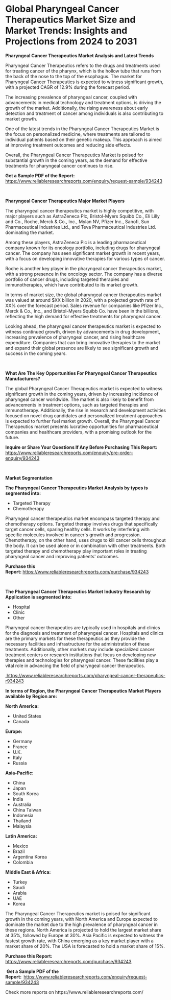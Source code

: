 <p><h1>Global Pharyngeal Cancer Therapeutics Market Size and Market Trends: Insights and Projections from 2024 to 2031</h1></p><p><strong>Pharyngeal Cancer Therapeutics Market Analysis and Latest Trends</strong></p>
<p><p>Pharyngeal Cancer Therapeutics refers to the drugs and treatments used for treating cancer of the pharynx, which is the hollow tube that runs from the back of the nose to the top of the esophagus. The market for Pharyngeal Cancer Therapeutics is expected to witness significant growth, with a projected CAGR of 12.9% during the forecast period.</p><p>The increasing prevalence of pharyngeal cancer, coupled with advancements in medical technology and treatment options, is driving the growth of the market. Additionally, the rising awareness about early detection and treatment of cancer among individuals is also contributing to market growth.</p><p>One of the latest trends in the Pharyngeal Cancer Therapeutics Market is the focus on personalized medicine, where treatments are tailored to individual patients based on their genetic makeup. This approach is aimed at improving treatment outcomes and reducing side effects.</p><p>Overall, the Pharyngeal Cancer Therapeutics Market is poised for substantial growth in the coming years, as the demand for effective treatments for pharyngeal cancer continues to rise.</p></p>
<p><strong>Get a Sample PDF of the Report:&nbsp;</strong> <a href="https://www.reliableresearchreports.com/enquiry/request-sample/934243">https://www.reliableresearchreports.com/enquiry/request-sample/934243</a></p>
<p>&nbsp;</p>
<p><strong>Pharyngeal Cancer Therapeutics Major Market Players</strong></p>
<p><p>The pharyngeal cancer therapeutics market is highly competitive, with major players such as AstraZeneca Plc, Bristol-Myers Squibb Co., Eli Lilly and Co., Roche, Merck & Co., Inc., Mylan NV, Pfizer Inc., Sanofi, Sun Pharmaceutical Industries Ltd., and Teva Pharmaceutical Industries Ltd. dominating the market.</p><p>Among these players, AstraZeneca Plc is a leading pharmaceutical company known for its oncology portfolio, including drugs for pharyngeal cancer. The company has seen significant market growth in recent years, with a focus on developing innovative therapies for various types of cancer.</p><p>Roche is another key player in the pharyngeal cancer therapeutics market, with a strong presence in the oncology sector. The company has a diverse portfolio of cancer drugs, including targeted therapies and immunotherapies, which have contributed to its market growth.</p><p>In terms of market size, the global pharyngeal cancer therapeutics market was valued at around $XX billion in 2020, with a projected growth rate of XX% over the forecast period. Sales revenue for companies like Pfizer Inc., Merck & Co., Inc., and Bristol-Myers Squibb Co. have been in the billions, reflecting the high demand for effective treatments for pharyngeal cancer.</p><p>Looking ahead, the pharyngeal cancer therapeutics market is expected to witness continued growth, driven by advancements in drug development, increasing prevalence of pharyngeal cancer, and rising healthcare expenditure. Companies that can bring innovative therapies to the market and expand their global presence are likely to see significant growth and success in the coming years.</p></p>
<p>&nbsp;</p>
<p><strong>What Are The Key Opportunities For Pharyngeal Cancer Therapeutics Manufacturers?</strong></p>
<p><p>The global Pharyngeal Cancer Therapeutics market is expected to witness significant growth in the coming years, driven by increasing incidence of pharyngeal cancer worldwide. The market is also likely to benefit from advancements in treatment options, such as targeted therapies and immunotherapy. Additionally, the rise in research and development activities focused on novel drug candidates and personalized treatment approaches is expected to further fuel market growth. Overall, the Pharyngeal Cancer Therapeutics market presents lucrative opportunities for pharmaceutical companies and healthcare providers, with a promising outlook for the future.</p></p>
<p><strong>Inquire or Share Your Questions If Any Before Purchasing This Report:</strong> <a href="https://www.reliableresearchreports.com/enquiry/pre-order-enquiry/934243">https://www.reliableresearchreports.com/enquiry/pre-order-enquiry/934243</a></p>
<p>&nbsp;</p>
<p><strong>Market Segmentation</strong></p>
<p><strong>The Pharyngeal Cancer Therapeutics Market Analysis by types is segmented into:</strong></p>
<p><ul><li>Targeted Therapy</li><li>Chemotherapy</li></ul></p>
<p><p>Pharyngeal cancer therapeutics market encompass targeted therapy and chemotherapy options. Targeted therapy involves drugs that specifically target cancer cells, sparing healthy cells. It works by interfering with specific molecules involved in cancer's growth and progression. Chemotherapy, on the other hand, uses drugs to kill cancer cells throughout the body. It can be used alone or in combination with other treatments. Both targeted therapy and chemotherapy play important roles in treating pharyngeal cancer and improving patients' outcomes.</p></p>
<p><strong>Purchase this Report:&nbsp;</strong><a href="https://www.reliableresearchreports.com/purchase/934243">https://www.reliableresearchreports.com/purchase/934243</a></p>
<p>&nbsp;</p>
<p><strong>The Pharyngeal Cancer Therapeutics Market Industry Research by Application is segmented into:</strong></p>
<p><ul><li>Hospital</li><li>Clinic</li><li>Other</li></ul></p>
<p><p>Pharyngeal cancer therapeutics are typically used in hospitals and clinics for the diagnosis and treatment of pharyngeal cancer. Hospitals and clinics are the primary markets for these therapeutics as they provide the necessary facilities and infrastructure for the administration of these treatments. Additionally, other markets may include specialized cancer treatment centers or research institutions that focus on developing new therapies and technologies for pharyngeal cancer. These facilities play a vital role in advancing the field of pharyngeal cancer therapeutics.</p></p>
<p><a href="https://www.reliableresearchreports.com/pharyngeal-cancer-therapeutics-r934243">&nbsp;https://www.reliableresearchreports.com/pharyngeal-cancer-therapeutics-r934243</a></p>
<p><strong>In terms of Region, the Pharyngeal Cancer Therapeutics Market Players available by Region are:</strong></p>
<p>
    <p> <strong> North America: </strong>
        <ul>
            <li>United States</li>
            <li>Canada</li>
        </ul>
        </p> 
    <p> <strong> Europe: </strong>
        <ul>
            <li>Germany</li>
            <li>France</li>
            <li>U.K.</li>
            <li>Italy</li>
            <li>Russia</li>
        </ul>
        </p> 
    <p> <strong> Asia-Pacific: </strong>
        <ul>
            <li>China</li>
            <li>Japan</li>
            <li>South Korea</li>
            <li>India</li>
            <li>Australia</li>
            <li>China Taiwan</li>
            <li>Indonesia</li>
            <li>Thailand</li>
            <li>Malaysia</li>
        </ul>
        </p> 
    <p> <strong> Latin America: </strong>
        <ul>
            <li>Mexico</li>
            <li>Brazil</li>
            <li>Argentina Korea</li>
            <li>Colombia</li>
        </ul>
        </p> 
    <p> <strong> Middle East & Africa: </strong>
        <ul>
            <li>Turkey</li>
            <li>Saudi</li>
            <li>Arabia</li>
            <li>UAE</li>
            <li>Korea</li>
        </ul>
    </p>
    </p>
<p><p>The Pharyngeal Cancer Therapeutics market is poised for significant growth in the coming years, with North America and Europe expected to dominate the market due to the high prevalence of pharyngeal cancer in these regions. North America is projected to hold the largest market share at 35%, followed by Europe at 30%. Asia Pacific is expected to witness the fastest growth rate, with China emerging as a key market player with a market share of 20%. The USA is forecasted to hold a market share of 15%.</p></p>
<p><strong>Purchase this Report: </strong><a href="https://www.reliableresearchreports.com/purchase/934243">https://www.reliableresearchreports.com/purchase/934243</a></p>
<p>&nbsp;<strong>Get a Sample PDF of the Report:&nbsp;&nbsp;</strong><a href="https://www.reliableresearchreports.com/enquiry/request-sample/934243">https://www.reliableresearchreports.com/enquiry/request-sample/934243</a></p>
<p><strong></strong></p>
<p>Check more reports on https://www.reliableresearchreports.com/</p>